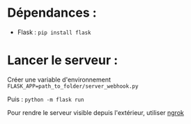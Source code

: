 # Dépendances :

- Flask : ```pip install flask```

# Lancer le serveur :
Créer une variable d'environnement ```FLASK_APP=path_to_folder/server_webhook.py```

Puis :
```python -m flask run``` 

Pour rendre le serveur visible depuis l'extérieur, utiliser [ngrok](https://ngrok.com/) 
